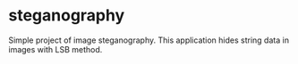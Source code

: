 # steganography
Simple project of image steganography.
This application hides string data in images with LSB method.
